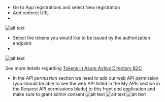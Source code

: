 


- Go to App registrations and select New registration
- Add redirect URL 
- 
![alt text](https://github.com/brigitapop/azure-b2c-authentication/blob/main/1-register-client-add-redirect-uri.png?raw=true)

- Select the tokens you would like to be issued by the authorization endpoint
- 
![alt text](https://github.com/brigitapop/azure-b2c-authentication/blob/main/2-register-client-add-token.png)

See more details regarding [Tokens in Azure Active Directory B2C](https://docs.microsoft.com/en-us/azure/active-directory-b2c/tokens-overview)


- In the _API permission_ section we need to add our web API permission (you should be able to see the web API listed in the My APIs section in the Request API permissions blade) to this front end application and make sure to grant admin consent
![alt text](https://github.com/brigitapop/azure-b2c-authentication/blob/main/3-register-client-api-permission.png)
![alt text](https://github.com/brigitapop/azure-b2c-authentication/blob/main/4-register-client-api-permission.png)
![alt text](https://github.com/brigitapop/azure-b2c-authentication/blob/main/5-register-client-api-permission.png)

